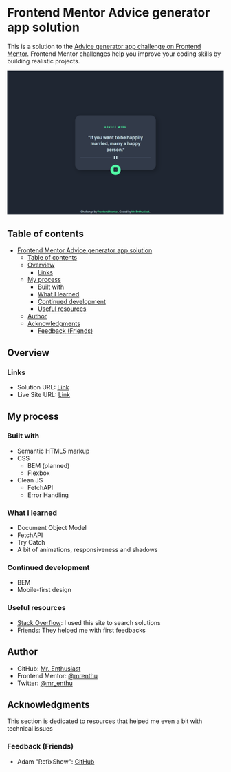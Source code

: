 # Frontend Mentor Advice generator app solution

This is a solution to the [Advice generator app challenge on Frontend Mentor](https://www.frontendmentor.io/challenges/advice-generator-app-QdUG-13db). Frontend Mentor challenges help you improve your coding skills by building realistic projects.

![Screenshot of this app](./repo/screenshot.png)

## Table of contents

- [Frontend Mentor Advice generator app solution](#frontend-mentor-advice-generator-app-solution)
  - [Table of contents](#table-of-contents)
  - [Overview](#overview)
    - [Links](#links)
  - [My process](#my-process)
    - [Built with](#built-with)
    - [What I learned](#what-i-learned)
    - [Continued development](#continued-development)
    - [Useful resources](#useful-resources)
  - [Author](#author)
  - [Acknowledgments](#acknowledgments)
    - [Feedback (Friends)](#feedback-friends)

## Overview

### Links

- Solution URL: [Link](about:blank)
- Live Site URL: [Link](https://mrenthu-fm-advice-generator.netlify.app)

## My process

### Built with

- Semantic HTML5 markup
- CSS
  - BEM (planned)
  - Flexbox
- Clean JS
  - FetchAPI
  - Error Handling

### What I learned

- Document Object Model
- FetchAPI
- Try Catch
- A bit of animations, responsiveness and shadows

### Continued development

- BEM
- Mobile-first design

### Useful resources

- [Stack Overflow](https://stackoverflow.com): I used this site to search solutions
- Friends: They helped me with first feedbacks

## Author

- GitHub: [Mr. Enthusiast](https://github.com/mrenthu/)
- Frontend Mentor: [@mrenthu](https://www.frontendmentor.io/profile/mrenthu)
- Twitter: [@mr_enthu](https://www.twitter.com/mr_enthu)

## Acknowledgments

This section is dedicated to resources that helped me even a bit with technical issues

### Feedback (Friends)

- Adam "RefixShow": [GitHub](https://github.com/refixshow)
